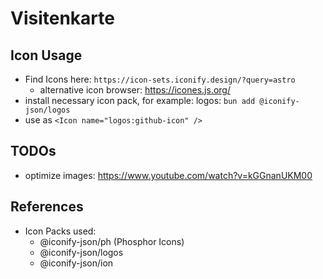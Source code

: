 # Visitenkarte

## Icon Usage

- Find Icons here: `https://icon-sets.iconify.design/?query=astro`
  - alternative icon browser: https://icones.js.org/
- install necessary icon pack, for example: logos:
  `bun add @iconify-json/logos`
- use as `<Icon name="logos:github-icon" />`

## TODOs

- optimize images: https://www.youtube.com/watch?v=kGGnanUKM00

## References

- Icon Packs used:
  - @iconify-json/ph (Phosphor Icons)
  - @iconify-json/logos
  - @iconify-json/ion
